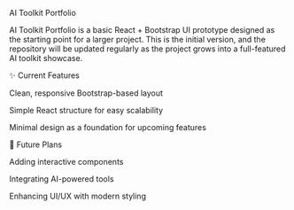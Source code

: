 AI Toolkit Portfolio

AI Toolkit Portfolio is a basic React + Bootstrap UI prototype designed as the starting point for a larger project.
This is the initial version, and the repository will be updated regularly as the project grows into a full-featured AI toolkit showcase.

✨ Current Features

Clean, responsive Bootstrap-based layout

Simple React structure for easy scalability

Minimal design as a foundation for upcoming features

🚀 Future Plans

Adding interactive components

Integrating AI-powered tools

Enhancing UI/UX with modern styling
